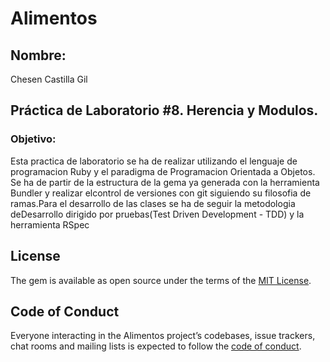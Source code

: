 # Alimentos

## Nombre:
Chesen Castilla Gil

## Práctica de Laboratorio #8. Herencia y Modulos.

### Objetivo:
Esta practica de laboratorio se ha de realizar utilizando el lenguaje de programacion Ruby y el paradigma de Programacion Orientada a Objetos. Se ha de partir de la estructura de la gema ya generada con la herramienta Bundler y realizar elcontrol de versiones con git siguiendo su filosofia de ramas.Para el desarrollo de las clases se ha de seguir la metodologia deDesarrollo  dirigido  por  pruebas(Test Driven Development - TDD) y la herramienta RSpec

## License

The gem is available as open source under the terms of the [MIT License](https://opensource.org/licenses/MIT).

## Code of Conduct

Everyone interacting in the Alimentos project’s codebases, issue trackers, chat rooms and mailing lists is expected to follow the [code of conduct](https://github.com/[USERNAME]/alimentos/blob/master/CODE_OF_CONDUCT.md).
